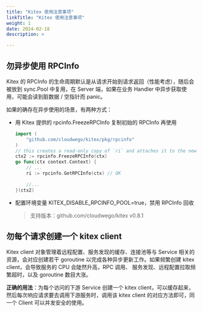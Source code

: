 ```yaml
---
title: "Kitex 使用注意事项"
linkTitle: "Kitex 使用注意事项"
weight: 1
date: 2024-02-18
description: >

---
```


## 勿异步使用 RPCInfo

Kitex 的 RPCInfo 的生命周期默认是从请求开始到请求返回（性能考虑），随后会被放到 sync.Pool 中复用，在 Server 端，如果在业务 Handler 中异步获取使用，可能会读到脏数据 / 空指针而 panic。

如果的确存在异步使用的场景，有两种方式：

- 用 Kitex 提供的 rpcinfo.FreezeRPCInfo 复制初始的 RPCInfo 再使用

  ```go
  import (
      "github.com/cloudwego/kitex/pkg/rpcinfo"
  )
  // this creates a read-only copy of `ri` and attaches it to the new context
  ctx2 := rpcinfo.FreezeRPCInfo(ctx) 
  go func(ctx context.Context) {
      // ...
      ri := rpcinfo.GetRPCInfo(ctx) // OK
      
      //...
  }(ctx2)
  ```

- 配置环境变量 KITEX_DISABLE_RPCINFO_POOL=true，禁用 RPCInfo 回收

  > 支持版本：github.com/cloudwego/kitex v0.8.1


## 勿**每个请求创建一个** kitex client

Kitex client 对象管理着远程配置、服务发现的缓存、连接池等与 Service 相关的资源，会对应创建若干 goroutine 以完成各种异步更新工作。如果频繁创建 kitex client，会导致服务的 CPU 会陡然升高，RPC 调用、 服务发现、远程配置拉取频繁超时，以及 goroutine 数目大涨。

**正确的用法**：为每个访问的下游 Service 创建一个 kitex client，可以缓存起来，然后每次响应请求要去调用下游服务时，调用该 kitex client 的对应方法即可，同一个 Client 可以并发安全的使用。